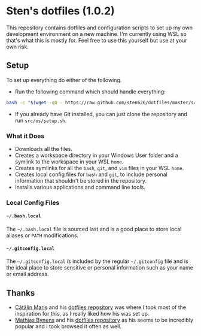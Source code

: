 # Sten's dotfiles (1.0.2)

This repository contains dotfiles and configuration scripts to set up my own development environment on a new machine. I'm currently using WSL so that's what this is mostly for. Feel free to use this yourself but use at your own risk.

## Setup

To set up everything do either of the following.

- Run the following command which should handle everything:

```bash
bash -c "$(wget -qO - https://raw.github.com/sten626/dotfiles/master/src/os/setup.sh)"
```

- If you already have Git installed, you can just clone the repository and run `src/os/setup.sh`.

### What it Does

- Downloads all the files.
- Creates a workspace directory in your Windows User folder and a symlink to the workspace in your WSL `home`.
- Creates symlinks for all the `bash`, `git`, and `vim` files in your WSL `home`.
- Creates local config files for `bash` and `git`, to include personal information that shouldn't be stored in the repository.
- Installs various applications and command line tools.

### Local Config Files

#### `~/.bash.local`

The `~/.bash.local` file is sourced last and is a good place to store local aliases or `PATH` modifications.

#### `~/.gitconfig.local`

The `~/.gitconfig.local` is included by the regular `~/.gitconfig` file and is the ideal place to store sensitive or personal information such as your name or email address.

## Thanks

- [Cătălin Mariș](https://github.com/alrra) and his [dotfiles repository](https://github.com/alrra/dotfiles) was where I took most of the inspiration for this, as I really liked how his was set up.
- [Mathias Bynens](https://github.com/mathiasbynens) and his [dotfiles repository](https://github.com/mathiasbynens/dotfiles) as his seems to be incredibly popular and I took browsed it often as well.
